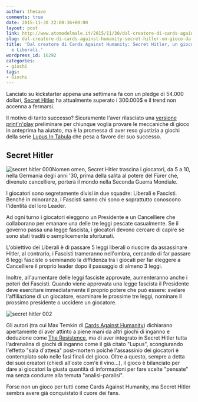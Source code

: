 ```yaml
---
author: thesave
comments: true
date: 2015-11-30 22:00:36+00:00
layout: post
link: http://www.atomodelmale.it/2015/11/30/dal-creatore-di-cards-against-humanity-secret-hitler-un-gioco-da-fascisti-e-liberali/
slug: dal-creatore-di-cards-against-humanity-secret-hitler-un-gioco-da-fascisti-e-liberali
title: 'Dal creatore di Cards Against Humanity: Secret Hitler, un gioco da Fascisti...
  e Liberali.'
wordpress_id: 16292
categories:
- giochi
tags:
- Giochi
---
```


Lanciato su kickstarter appena una settimana fa con un pledge di 54.000 dollari, [Secret Hitler](https://www.kickstarter.com/projects/maxtemkin/secret-hitler/description) ha attualmente superato i 300.000$ e il trend non accenna a fermarsi.

Il motivo di tanto successo? Sicuramente l'aver rilasciato una [versione print'n'play](https://dl.dropboxusercontent.com/u/502769/Secret_Hitler_Print_and_Play.pdf) preliminare per chiunque voglia provare le meccaniche di gioco in anteprima ha aiutato, ma è la promessa di aver reso giustizia a giochi della serie [Lupus In Tabula](https://it.wikipedia.org/wiki/Mafia_(gioco)) che pesa a favore del suo successo.



## Secret Hitler



![secret hitler 000](http://www.atomodelmale.it/wp-content/uploads/2015/12/secret-hitler-000.jpg)Nomen omen, Secret Hitler trascina i giocatori, da 5 a 10, nella Germania degli anni '30, prima della salita al potere del Fürer che, divenuto cancelliere, porterà il mondo nella Seconda Guerra Mondiale.

I giocatori sono segretamente divisi in due squadre: Liberali e Fascisti. Benché in minoranza, i Fascisti sanno chi sono e soprattutto conoscono l'identità del loro Leader.

Ad ogni turno i giocatori eleggono un Presidente e un Cancelliere che collaborano per emanare una delle tre leggi pescate casualmente. Se il governo passa una legge fascista, i giocatori devono cercare di capire se sono stati traditi o semplicemente sfortunati.



L'obiettivo dei Liberali è di passare 5 leggi liberali o riuscire da assassinare Hitler, al contrario, i Fascisti trameranno nell'ombra, cercando di far passare 6 leggi fasciste o seminando la diffidenza tra i giocati per far eleggere a Cancelliere il proprio leader dopo il passaggio di almeno 3 leggi.

Inoltre, all'aumentare delle leggi fasciste approvate, aumenteranno anche i poteri dei Fascisti. Quando viene approvata una legge fascista il Presidente deve esercitare immediatamente il proprio potere che può essere: svelare l'affiliazione di un giocatore, esaminare le prossime tre leggi, nominare il prossimo presidente o uccidere un giocatore.

![secret hitler 002](http://www.atomodelmale.it/wp-content/uploads/2015/12/secret-hitler-002-1024x683.jpg)

Gli autori (tra cui Max Temkin di [Cards Against Humanity](http://www.atomodelmale.it/2013/06/27/giochi-da-tavolo-open-source-stampa-e-gioca-per-ore-di-divertimento-open/)) dichiarano apertamente di aver attinto a piene mani da altri giochi di inganno e deduzione come [The Resistence](https://boardgamegeek.com/boardgame/41114/resistance), ma di aver integrato in Secret Hitler tutta l'adrenalina di giochi di inganno come il già citato "Lupus", scongiurando l'effetto "sala d'attesa" post-mortem poiché l'assassinio dei giocatori è contemplato solo nelle fasi finali del gioco. Oltre a questo, sempre a detta dei suoi creatori (chiedi all'oste com'è il vino...), il gioco è bilanciato per dare ai giocatori la giusta quantità di informazioni per fare scelte "pensate" ma senza condurre alla temuta "analisi-paralisi".

Forse non un gioco per tutti come Cards Against Humanity, ma Secret Hitler sembra avere già conquistato il cuore dei fans.

